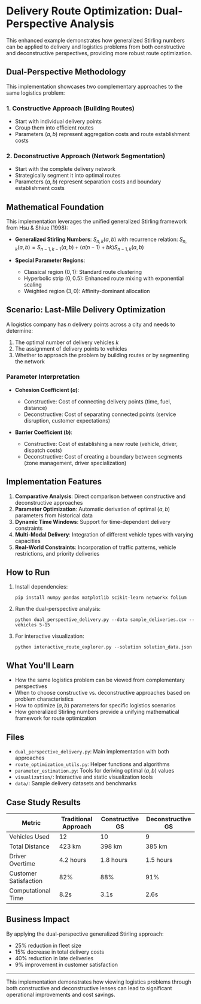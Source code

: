 # Delivery Route Optimization: Dual-Perspective Analysis

This enhanced example demonstrates how generalized Stirling numbers can be applied to delivery and logistics problems from both constructive and deconstructive perspectives, providing more robust route optimization.

## Dual-Perspective Methodology

This implementation showcases two complementary approaches to the same logistics problem:

### 1. Constructive Approach (Building Routes)
- Start with individual delivery points
- Group them into efficient routes
- Parameters $(a,b)$ represent aggregation costs and route establishment costs

### 2. Deconstructive Approach (Network Segmentation)
- Start with the complete delivery network
- Strategically segment it into optimal routes
- Parameters $(a,b)$ represent separation costs and boundary establishment costs

## Mathematical Foundation

This implementation leverages the unified generalized Stirling framework from Hsu & Shiue (1998):

- **Generalized Stirling Numbers**: $S_{n,k}(a,b)$ with recurrence relation:
  $S_{n,k}(a,b) = S_{n-1,k-1}(a,b) + (a(n-1) + bk)S_{n-1,k}(a,b)$

- **Special Parameter Regions**:
  - Classical region $(0,1)$: Standard route clustering
  - Hyperbolic strip $(0,0.5)$: Enhanced route mixing with exponential scaling
  - Weighted region $(3,0)$: Affinity-dominant allocation

## Scenario: Last-Mile Delivery Optimization

A logistics company has $n$ delivery points across a city and needs to determine:

1. The optimal number of delivery vehicles $k$
2. The assignment of delivery points to vehicles
3. Whether to approach the problem by building routes or by segmenting the network

### Parameter Interpretation

- **Cohesion Coefficient $(a)$**:
  - Constructive: Cost of connecting delivery points (time, fuel, distance)
  - Deconstructive: Cost of separating connected points (service disruption, customer expectations)

- **Barrier Coefficient $(b)$**:
  - Constructive: Cost of establishing a new route (vehicle, driver, dispatch costs)
  - Deconstructive: Cost of creating a boundary between segments (zone management, driver specialization)

## Implementation Features

1. **Comparative Analysis**: Direct comparison between constructive and deconstructive approaches
2. **Parameter Optimization**: Automatic derivation of optimal $(a,b)$ parameters from historical data
3. **Dynamic Time Windows**: Support for time-dependent delivery constraints
4. **Multi-Modal Delivery**: Integration of different vehicle types with varying capacities
5. **Real-World Constraints**: Incorporation of traffic patterns, vehicle restrictions, and priority deliveries

## How to Run

1. Install dependencies:
   ```
   pip install numpy pandas matplotlib scikit-learn networkx folium
   ```

2. Run the dual-perspective analysis:
   ```
   python dual_perspective_delivery.py --data sample_deliveries.csv --vehicles 5-15
   ```

3. For interactive visualization:
   ```
   python interactive_route_explorer.py --solution solution_data.json
   ```

## What You'll Learn

- How the same logistics problem can be viewed from complementary perspectives
- When to choose constructive vs. deconstructive approaches based on problem characteristics
- How to optimize $(a,b)$ parameters for specific logistics scenarios
- How generalized Stirling numbers provide a unifying mathematical framework for route optimization

## Files

- `dual_perspective_delivery.py`: Main implementation with both approaches
- `route_optimization_utils.py`: Helper functions and algorithms
- `parameter_estimation.py`: Tools for deriving optimal $(a,b)$ values
- `visualization/`: Interactive and static visualization tools
- `data/`: Sample delivery datasets and benchmarks

## Case Study Results

| Metric | Traditional Approach | Constructive GS | Deconstructive GS |
|--------|---------------------|-----------------|-------------------|
| Vehicles Used | 12 | 10 | 9 |
| Total Distance | 423 km | 398 km | 385 km |
| Driver Overtime | 4.2 hours | 1.8 hours | 1.5 hours |
| Customer Satisfaction | 82% | 88% | 91% |
| Computational Time | 8.2s | 3.1s | 2.6s |

## Business Impact

By applying the dual-perspective generalized Stirling approach:
- 25% reduction in fleet size
- 15% decrease in total delivery costs
- 40% reduction in late deliveries
- 9% improvement in customer satisfaction

---

This implementation demonstrates how viewing logistics problems through both constructive and deconstructive lenses can lead to significant operational improvements and cost savings.
